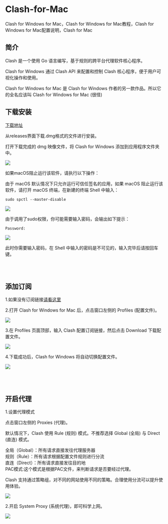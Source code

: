 # Clash-for-Mac
Clash for Windows for Mac，Clash for Windows for Mac教程，Clash for Windows for Mac配置说明，Clash for Mac


简介
----

Clash 是一个使用 Go 语言编写，基于规则的跨平台代理软件核心程序。  

Clash for Windows 通过 Clash API 来配置和控制 Clash 核心程序，便于用户可视化操作和使用。  

Clash for Windows for Mac 是 Clash for Windows 作者的另一款作品。所以它的全名应该叫 Clash for Windows for Mac (很怪)  



下载安装
----

[下载地址](https://github.com/Fndroid/clash_for_windows_pkg/releases)  

从releases界面下载.dmg格式的文件进行安装。  

打开下载完成的 dmg 映像文件，将 Clash for Windows 添加到应用程序文件夹中。  

![](https://github.com/githubvpn007/Clash-for-Mac/blob/main/images/1.jpg)  

如果macOS阻止运行该软件，请执行以下操作：  

由于 macOS 默认情况下只允许运行可信任签名的应用，如果 macOS 阻止运行该软件，请打开 macOS 终端，在新建的终端 Shell 中输入：  

`sudo spctl --master-disable`

![](https://github.com/githubvpn007/Clash-for-Mac/blob/main/images/2.png)  

由于调用了sudo权限，你可能需要输入密码，会输出如下提示：  

`Password:`

![](https://github.com/githubvpn007/Clash-for-Mac/blob/main/images/3.png)  


此时你需要输入密码，在 Shell 中输入的密码是不可见的，输入完毕后请按回车键。  




<br/>
<br/>

添加订阅
----

1.如果没有订阅链接[请看这里](https://github.com/githubvpn007/v2rayNvpn#%E8%8A%82%E7%82%B9%E5%88%86%E4%BA%AB)  

2.打开 Clash for Windows for Mac 后，点击窗口左侧的 Profiles (配置文件)。

![](https://github.com/githubvpn007/Clash-for-Mac/blob/main/images/4.jpg)   



3.在 Profiles 页面顶部，输入 Clash 配置订阅链接，然后点击 Download 下载配置文件。  

![](https://github.com/githubvpn007/Clash-for-Mac/blob/main/images/5.jpg)   


4.下载成功后，Clash for Windows 将自动切换配置文件。


![](https://github.com/githubvpn007/Clash-for-Mac/blob/main/images/6.jpg)   



<br/>
<br/>


开启代理
---

1.设置代理模式  

点击窗口左侧的 Proxies (代理)。  

默认情况下，Clash 使用 Rule (规则) 模式。不推荐选择 Global (全局) 与 Direct (直连) 模式。  

全局（Global）：所有请求直接发往代理服务器  
规则（Rule）：所有请求根据配置文件规则进行分流  
直连（Direct）：所有请求直接发往目的地  
PAC模式:这个模式是根据PAC文件，来判断请求是否要经过代理。


Clash 支持通过策略组，对不同的网站使用不同的策略。合理使用分流可以提升使用体验。

![](https://github.com/githubvpn007/Clash-for-Mac/blob/main/images/7.jpg)   



2.开启 System Proxy (系统代理)，即可科学上网。  


![](https://github.com/githubvpn007/Clash-for-Mac/blob/main/images/8.jpg)   




